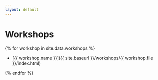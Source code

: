 ```yaml
---
layout: default
---
```


# Workshops

{% for workshop in site.data.workshops %}

- [{{ workshop.name }}]({{ site.baseurl }}/workshops/{{ workshop.file }}/index.html)

{% endfor %}